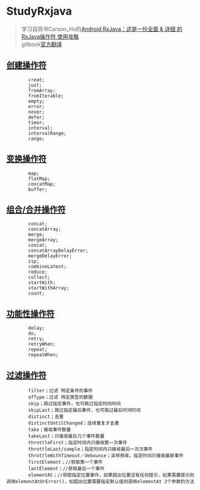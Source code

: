 # StudyRxjava

> 学习自简书Carson_Ho的[Android RxJava：这是一份全面 & 详细 的RxJava操作符 使用攻略](https://www.jianshu.com/p/cd984dd5aae8)  
> gitbook[官方翻译](https://mcxiaoke.gitbooks.io/rxdocs/content/)

## [创建操作符](https://github.com/Thor-jelly/StudyRxjava/blob/master/%E5%88%9B%E5%BB%BA%E6%93%8D%E4%BD%9C%E7%AC%A6.md)

```
        creat;
        just;
        fromArray;
        fromIterable;
        empty;
        error;
        never;
        defer;
        timer;
        interval;
        intervalRange;
        range;
```        

## [变换操作符](https://github.com/Thor-jelly/StudyRxjava/blob/master/%E5%8F%98%E6%8D%A2%E6%93%8D%E4%BD%9C%E7%AC%A6.md)

```
        map;
        flatMap;
        concatMap;
        buffer;
```

## [组合/合并操作符](https://github.com/Thor-jelly/StudyRxjava/blob/master/%E7%BB%84%E5%90%88-%E5%90%88%E5%B9%B6%E6%93%8D%E4%BD%9C%E7%AC%A6.md)

```
        concat;
        concatArray;
        merge;
        mergeArray;
        concat;
        concatArrayDelayError;
        mergeDelayError;
        zip;
        combineLatest;
        reduce;
        collect;
        startWith;
        startWithArray;
        count;
```

## [功能性操作符](https://github.com/Thor-jelly/StudyRxjava/blob/master/%E5%8A%9F%E8%83%BD%E6%80%A7%E6%93%8D%E4%BD%9C%E7%AC%A6.md)  

```
        delay;
        do;
        retry;
        retryWhen;
        repeat;
        repeatWhen;
```

## [过滤操作符](https://github.com/Thor-jelly/StudyRxjava/blob/master/%E8%BF%87%E6%BB%A4%E6%93%8D%E4%BD%9C%E7%AC%A6.md)

```
        filter；过滤 特定条件的事件
        ofType；过滤 特定类型的数据
        skip；跳过指定事件，也可跳过指定时间时间
        skipLast；跳过指定最后事件，也可跳过最后时间时间
        distinct；去重
        distinctUntilChanged；连续重复才去重
        take；接收事件数量
        takeLast；只接收最后几个事件数量
        throttleFirst；指定时间内只接收第一次事件
        throttleLast/sample；指定时间内只接收最后一次次事件
        throttleWithTimeout／debounce；采样频率，指定时间只接收最新事件
        firstElement；//获取第一个事件
        lastElement；//获取最后一个事件
        elementAt；//获取指定位置事件，如果超出位置没有任何提示，如果需要提示则调用elementAtOrError()，如超出位置需要指定默认值则调用elementAt 2个参数的方法
```
